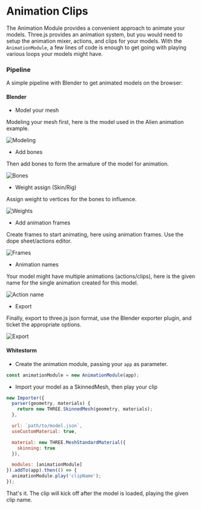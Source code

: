 # Animation Clips

The Animation Module provides a convenient approach to animate your models.
Three.js provides an animation system, but you would need to setup the animation mixer, actions, and clips for your  models.
With the `AnimationModule`, a few lines of code is enough to get going with playing various loops your models might have.

### Pipeline

A simple pipeline with Blender to get animated models on the browser:

#### Blender
- Model your mesh

Modeling your mesh first, here is the model used in the Alien animation example.

![Modeling](template/static/images/animation-clips/alien-model.png "Modeling")

- Add bones

Then add bones to form the armature of the model for animation.

![Bones](images/animation-clips/alien-bones.png "Bones")

- Weight assign (Skin/Rig)

Assign weight to vertices for the bones to influence.

![Weights](images/animation-clips/alien-weights-to-bones.png "weights")

- Add animation frames

Create frames to start animating, here using animation frames.
Use the dope sheet/actions editor.

![Frames](images/animation-clips/alien-add-frames.png "frames")

- Animation names

Your model might have multiple animations (actions/clips), here is the given name for the single animation created for this model.

![Action name](images/animation-clips/alien-animation-name.png "action name")

- Export

Finally, export to three.js json format, use the Blender exporter plugin, and ticket the appropriate options.

![Export](images/animation-clips/alien-export.png "Export")


#### Whitestorm
- Create the animation module, passing your `app` as parameter.

```js
const animationModule = new AnimationModule(app);
```

- Import your model as a SkinnedMesh, then play your clip

```js
new Importer({
  parser(geometry, materials) {
    return new THREE.SkinnedMesh(geometry, materials);
  },

  url: `path/to/model.json`,
  useCustomMaterial: true,

  material: new THREE.MeshStandardMaterial({
    skinning: true
  }),

  modules: [animationModule]
}).addTo(app).then(() => {
  animationModule.play('clipName');
});
```

That's it. The clip will kick off after the model is loaded, playing the given clip name.
